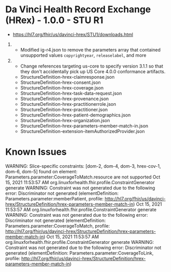 # Da Vinci Health Record Exchange (HRex) - 1.0.0 - STU R1
- https://hl7.org/fhir/us/davinci-hrex/STU1/downloads.html

1. - Modified ig-r4.json to remove the parameters array that contained unsupported values `copyrightyear`, `releaselabel`, and more

2. - Change references targeting us-core to specify version 3.1.1 so that they don't accidentally pick up US Core 4.0.0 conformance artifacts.
    - StructureDefinition-hrex-claimresponse.json
    - StructureDefinition-hrex-consent.json
    - StructureDefinition-hrex-coverage.json
    - StructureDefinition-hrex-task-data-request.json
    - StructureDefinition-hrex-provenance.json
    - StructureDefinition-hrex-practitionerrole.json
    - StructureDefinition-hrex-practitioner.json
    - StructureDefinition-hrex-patient-demographics.json
    - StructureDefinition-hrex-organization.json
    - StructureDefinition-hrex-parameters-member-match-in.json
    - StructureDefinition-extension-itemAuthorizedProvider.json


# Known Issues
WARNING: Slice-specific constraints: [dom-2, dom-4, dom-3, hrex-cov-1, dom-6, dom-5] found on element: Parameters.parameter:CoverageToMatch.resource are not supported
Oct 15, 2021 11:53:57 AM org.linuxforhealth.fhir.profile.ConstraintGenerator generate
WARNING: Constraint was not generated due to the following error: Discriminator not generated (elementDefinition: Parameters.parameter:memberPatient, profile: http://hl7.org/fhir/us/davinci-hrex/StructureDefinition/hrex-parameters-member-match-in)
Oct 15, 2021 11:53:57 AM org.linuxforhealth.fhir.profile.ConstraintGenerator generate
WARNING: Constraint was not generated due to the following error: Discriminator not generated (elementDefinition: Parameters.parameter:CoverageToMatch, profile: http://hl7.org/fhir/us/davinci-hrex/StructureDefinition/hrex-parameters-member-match-in)
Oct 15, 2021 11:53:57 AM org.linuxforhealth.fhir.profile.ConstraintGenerator generate
WARNING: Constraint was not generated due to the following error: Discriminator not generated (elementDefinition: Parameters.parameter:CoverageToLink, profile: http://hl7.org/fhir/us/davinci-hrex/StructureDefinition/hrex-parameters-member-match-in)